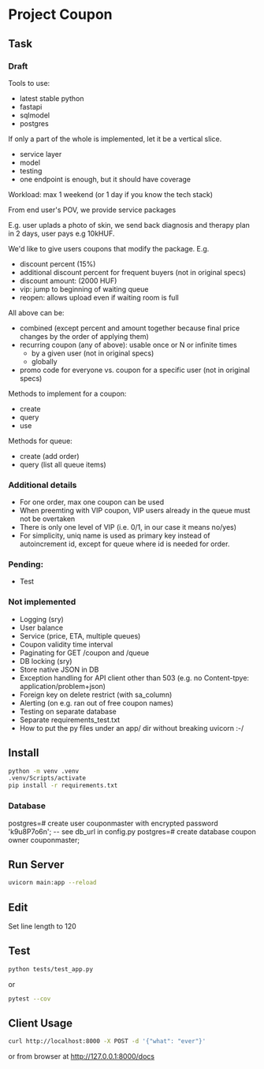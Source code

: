# Project Coupon

## Task

### Draft

Tools to use:

- latest stable python
- fastapi
- sqlmodel
- postgres

If only a part of the whole is implemented, let it be a vertical slice.

- service layer
- model
- testing
- one endpoint is enough, but it should have coverage

Workload: max 1 weekend (or 1 day if you know the tech stack)

From end user's POV, we provide service packages

E.g. user uplads a photo of skin, we send back diagnosis and therapy plan in 2 days, user pays e.g 10kHUF.

We'd like to give users coupons that modify the package. E.g.

- discount percent (15%)
- additional discount percent for frequent buyers (not in original specs)
- discount amount: (2000 HUF)
- vip: jump to beginning of waiting queue
- reopen: allows upload even if waiting room is full

All above can be:
- combined (except percent and amount together because final price changes by the order of applying them)
- recurring coupon (any of above): usable once or N or infinite times
  - by a given user (not in original specs)
  - globally
- promo code for everyone vs. coupon for a specific user (not in original specs)

Methods to implement for a coupon:

- create
- query
- use

Methods for queue:

- create (add order)
- query (list all queue items)

### Additional details

- For one order, max one coupon can be used
- When preemting with VIP coupon, VIP users already in the queue must not be overtaken
- There is only one level of VIP (i.e. 0/1, in our case it means no/yes)
- For simplicity, uniq name is used as primary key instead of autoincrement id, except for queue where id is needed for order.

### Pending:

- Test

### Not implemented

- Logging (sry)
- User balance
- Service (price, ETA, multiple queues)
- Coupon validity time interval
- Paginating for GET /coupon and /queue
- DB locking (sry)
- Store native JSON in DB
- Exception handling for API client other than 503 (e.g. no Content-tpye: application/problem+json)
- Foreign key on delete restrict (with sa_column)
- Alerting (on e.g. ran out of free coupon names)
- Testing on separate database
- Separate requirements_test.txt
- How to put the py files under an app/ dir without breaking uvicorn :-/

## Install

```sh
python -m venv .venv
.venv/Scripts/activate
pip install -r requirements.txt
```

### Database

postgres=# create user couponmaster with encrypted password 'k9u8P7o6n'; -- see db_url in config.py
postgres=# create database coupon owner couponmaster;

## Run Server

```sh
uvicorn main:app --reload   
```

## Edit

Set line length to 120

## Test

```sh
python tests/test_app.py
```

or 

```sh
pytest --cov
```

## Client Usage

```sh
curl http://localhost:8000 -X POST -d '{"what": "ever"}'
```

or from browser at http://127.0.0.1:8000/docs
